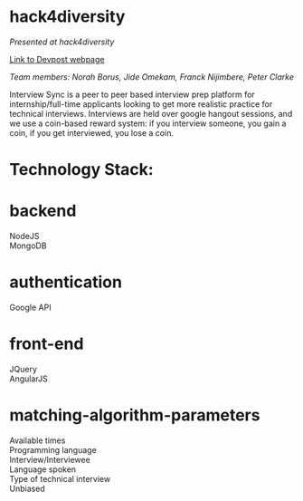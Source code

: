 # hack4diversity
*Presented at hack4diversity* <br />

[Link to Devpost webpage](https://buildinginclusively2017.devpost.com/)

*Team members: Norah Borus, Jide Omekam, Franck Nijimbere, Peter Clarke*

Interview Sync is a peer to peer based interview prep platform for internship/full-time applicants looking to get more realistic practice for technical interviews. Interviews are held over google hangout sessions, and we use a coin-based reward system: if you interview someone, you gain a coin, if you get interviewed, you lose a coin.

# Technology Stack:<br />
# backend
NodeJS<br />
MongoDB<br />

# authentication
Google API

# front-end
JQuery <br />
AngularJS <br />

# matching-algorithm-parameters
Available times <br />
Programming language <br />
Interview/Interviewee <br />
Language spoken <br />
Type of technical interview <br />
Unbiased <br />






